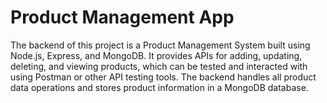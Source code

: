 # Product Management App
The backend of this project is a Product Management System built using Node.js, Express, and MongoDB. It provides APIs for adding, updating, deleting, and viewing products, which can be tested and interacted with using Postman or other API testing tools. The backend handles all product data operations and stores product information in a MongoDB database.
